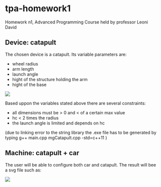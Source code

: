 # tpa-homework1
Homework n1, Advanced Programming Course held by professor Leoni David 

## Device: catapult
The chosen device is a catapult.
Its variable parameters are:
- wheel radius
- arm length 
- launch angle
- hight of the structure holding the arm
- hight of the base

![](https://github.com/MuttiGiacomo/tpa-homework1/blob/main/Catapult_quotato.svg)

Based uppon the variables stated above there are several constraints:
- all dimensions must be > 0 and < of a certain max value
- hc < 2 times the radius
- the launch angle is limited and depends on hc


(due to linking error to the string library the .exe file has to be generated by typing
g++ main.cpp mgCatapult.cpp -std=c++11 )


## Machine: catapult + car
The user will be able to configure both car and catapult.
The result will bee a svg file such as:

![](https://github.com/MuttiGiacomo/tpa-homework1/blob/main/machineNC.svg)
